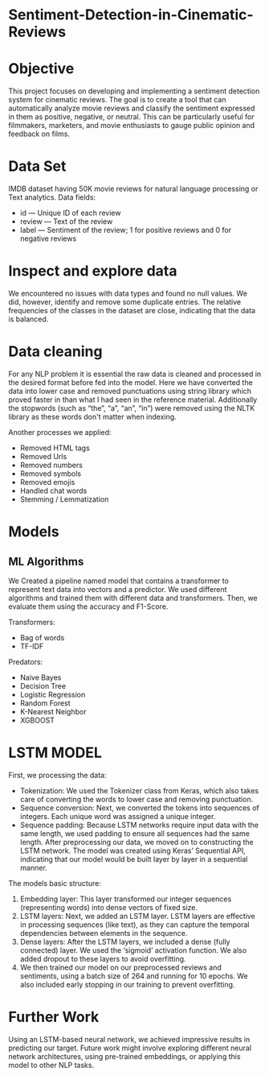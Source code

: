 # Sentiment-Detection-in-Cinematic-Reviews

# Objective
This project focuses on developing and implementing a sentiment detection system for cinematic reviews. The goal is to create a tool that can automatically analyze movie reviews and classify the sentiment expressed in them as positive, negative, or neutral. This can be particularly useful for filmmakers, marketers, and movie enthusiasts to gauge public opinion and feedback on films.

# Data Set

IMDB dataset having 50K movie reviews for natural language processing or Text analytics.
Data fields:

* id — Unique ID of each review
* review — Text of the review
* label — Sentiment of the review; 1 for positive reviews and 0 for negative reviews

# Inspect and explore data

We encountered no issues with data types and found no null values. We did, however, identify and remove some duplicate entries. The relative frequencies of the classes in the dataset are close, indicating that the data is balanced.

# Data cleaning

For any NLP problem it is essential the raw data is cleaned and processed in the desired format before fed into the model. Here we have converted the data into lower case and removed punctuations using string library which proved faster in than what I had seen in the reference material. Additionally the stopwords (such as “the”, “a”, “an”, “in”) were removed using the NLTK library as these words don't matter when indexing.

Another processes we applied:

* Removed HTML tags
* Removed Urls
* Removed numbers
* Removed symbols
* Removed emojis
* Handled chat words
* Stemming / Lemmatization

# Models
## ML Algorithms

We Created a pipeline named model that contains a transformer to represent text data into vectors and a predictor.
We used different algorithms and trained them with different data and transformers. Then, we evaluate them using the accuracy and F1-Score.

Transformers:
* Bag of words
* TF-IDF
  
Predators:
* Naive Bayes
* Decision Tree
* Logistic Regression
* Random Forest
* K-Nearest Neighbor
* XGBOOST

# LSTM MODEL

First, we processing the data:

* Tokenization: We used the Tokenizer class from Keras, which also takes care of converting the words to lower case and removing punctuation.
* Sequence conversion: Next, we converted the tokens into sequences of integers. Each unique word was assigned a unique integer.
* Sequence padding: Because LSTM networks require input data with the same length, we used padding to ensure all sequences had the same length.
After preprocessing our data, we moved on to constructing the LSTM network. The model was created using Keras’ Sequential API, indicating that our model would be built layer by layer in a sequential manner.

The models basic structure:

1. Embedding layer: This layer transformed our integer sequences (representing words) into dense vectors of fixed size.
2. LSTM layers: Next, we added an LSTM layer. LSTM layers are effective in processing sequences (like text), as they can capture the temporal dependencies between elements in the sequence.
3. Dense layers: After the LSTM layers, we included a dense (fully connected) layer. We used the ‘sigmoid’ activation function. We also added dropout to these layers to avoid overfitting.
4. We then trained our model on our preprocessed reviews and sentiments, using a batch size of 264 and running for 10 epochs. We also included early stopping in our training to prevent overfitting.

# Further Work

Using an LSTM-based neural network, we achieved impressive results in predicting our target. Future work might involve exploring different neural network architectures, using pre-trained embeddings, or applying this model to other NLP tasks.




